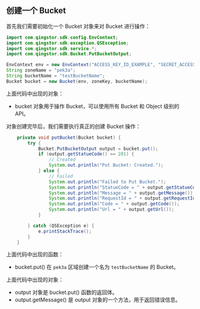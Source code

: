 ## 创建一个 Bucket

首先我们需要初始化一个 Bucket 对象来对 Bucket 进行操作：

``` java
import com.qingstor.sdk.config.EnvContext;
import com.qingstor.sdk.exception.QSException;
import com.qingstor.sdk.service.*;
import com.qingstor.sdk.Bucket.PutBucketOutput;

EnvContext env = new EnvContext("ACCESS_KEY_ID_EXAMPLE", "SECRET_ACCESS_KEY_EXAMPLE");
String zoneName = "pek3a";
String bucketName = "testBucketName";
Bucket bucket = new Bucket(env, zoneKey, bucketName);
```

上面代码中出现的对象：
- bucket 对象用于操作 Bucket，可以使用所有 Bucket 和 Object 级别的 API。


对象创建完毕后，我们需要执行真正的创建 Bucket 操作：

``` java
    private void putBucket(Bucket bucket) {
        try {
            Bucket.PutBucketOutput output = bucket.put();
            if (output.getStatueCode() == 201) {
                // Created
                System.out.println("Put Bucket: Created.");
            } else {
                // Failed
                System.out.println("Failed to Put Bucket.");
                System.out.println("StatueCode = " + output.getStatueCode());
                System.out.println("Message = " + output.getMessage());
                System.out.println("RequestId = " + output.getRequestId());
                System.out.println("Code = " + output.getCode());
                System.out.println("Url = " + output.getUrl());
            }

        } catch (QSException e) {
            e.printStackTrace();
        }
    }
```

上面代码中出现的函数：
- bucket.put() 在 `pek3a` 区域创建一个名为 `testBucketName` 的 Bucket。 

上面代码中出现的对象：
- output 对象是 bucket.put() 函数的返回体。
- output.getMessage() 是 output 对象的一个方法，用于返回错误信息。

